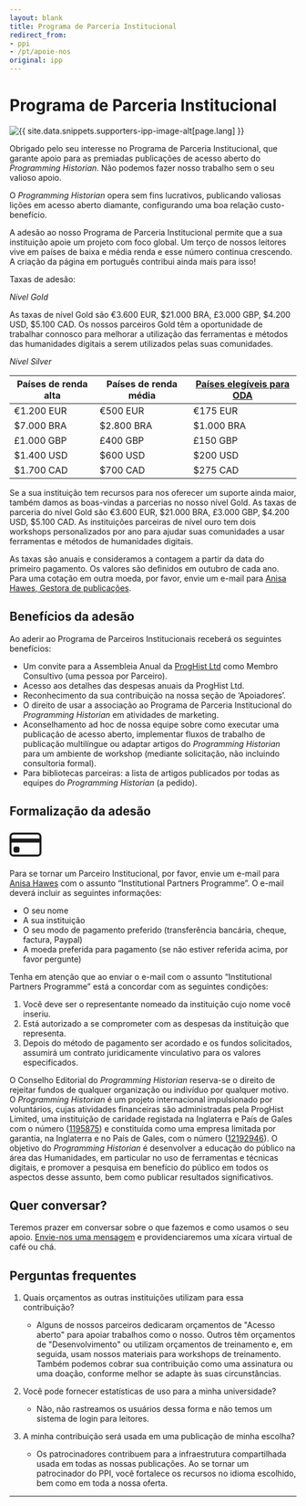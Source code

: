 ```yaml
---
layout: blank
title: Programa de Parceria Institucional
redirect_from:
- ppi
- /pt/apoie-nos
original: ipp
---
```


# Programa de Parceria Institucional

<img src="{{site.baseurl}}/images/supporters-ipp.png" class="garnish rounded float-left" alt="{{ site.data.snippets.supporters-ipp-image-alt[page.lang] }}"/>

Obrigado pelo seu interesse no Programa de Parceria Institucional, que garante apoio para as premiadas publicações de acesso aberto do _Programming Historian_. Não podemos fazer nosso trabalho sem o seu valioso apoio.

O _Programming Historian_ opera sem fins lucrativos, publicando valiosas lições em acesso aberto diamante, configurando uma boa relação custo-benefício.

A adesão ao nosso Programa de Parceria Institucional permite que a sua instituição apoie um projeto com foco global. Um terço de nossos leitores vive em países de baixa e média renda e esse número continua crescendo. A criação da página em português contribui ainda mais para isso!

Taxas de adesão:

_Nível Gold_

As taxas de nível Gold são €3.600 EUR, $21.000 BRA, £3.000 GBP, $4.200 USD, $5.100 CAD. Os nossos parceiros Gold têm a oportunidade de trabalhar connosco para melhorar a utilização das ferramentas e métodos das humanidades digitais a serem utilizados pelas suas comunidades.

_Nível Silver_

| Países de renda alta | Países de renda média | [Países elegíveis para ODA](http://www.oecd.org/dac/financing-sustainable-development/development-finance-standards/daclist.htm) |
|--|--|--|
| €1.200 EUR | €500 EUR | €175 EUR |
| $7.000 BRA | $2.800 BRA | $1.000 BRA |
| £1.000 GBP | £400 GBP | £150 GBP |
| $1.400 USD | $600 USD | $200 USD |
| $1.700 CAD | $700 CAD | $275 CAD |

Se a sua instituição tem recursos para nos oferecer um suporte ainda maior, também damos as boas-vindas a parcerias no nosso nível Gold. As taxas de parceria do nível Gold são €3.600 EUR, $21.000 BRA, £3.000 GBP, $4.200 USD, $5.100 CAD. As instituições parceiras de nível ouro tem dois workshops personalizados por ano para ajudar suas comunidades a usar ferramentas e métodos de humanidades digitais.

As taxas são anuais e consideramos a contagem a partir da data do primeiro pagamento. Os valores são definidos em outubro de cada ano. Para uma cotação em outra moeda, por favor, envie um e-mail para [Anisa Hawes, Gestora de publicações](mailto:admin@programminghistorian.org).

## Benefícios da adesão

Ao aderir ao Programa de Parceiros Institucionais receberá os seguintes benefícios:

-   Um convite para a Assembleia Anual da [ProgHist Ltd](https://beta.companieshouse.gov.uk/company/12192946) como Membro Consultivo (uma pessoa por Parceiro).
-   Acesso aos detalhes das despesas anuais da ProgHist Ltd.
-   Reconhecimento da sua contribuição na nossa seção de ‘Apoiadores’.
-   O direito de usar a associação ao Programa de Parceria Institucional do _Programming Historian_ em atividades de marketing.
-   Aconselhamento ad hoc de nossa equipe sobre como executar uma publicação de acesso aberto, implementar fluxos de trabalho de publicação multilíngue ou adaptar artigos do _Programming Historian_ para um ambiente de workshop (mediante solicitação, não incluindo consultoria formal).
-   Para bibliotecas parceiras: a lista de artigos publicados por todas as equipes do _Programming Historian_ (a pedido).

## Formalização da adesão

<div class="alert alert-info">
<div class="float-left">
	<svg width="4em" height="4em" viewBox="0 0 16 16" class="bi bi-credit-card" fill="currentColor" xmlns="http://www.w3.org/2000/svg">
  <path fill-rule="evenodd" d="M0 4a2 2 0 0 1 2-2h12a2 2 0 0 1 2 2v8a2 2 0 0 1-2 2H2a2 2 0 0 1-2-2V4zm2-1a1 1 0 0 0-1 1v1h14V4a1 1 0 0 0-1-1H2zm13 4H1v5a1 1 0 0 0 1 1h12a1 1 0 0 0 1-1V7z"/>
  <path d="M2 10a1 1 0 0 1 1-1h1a1 1 0 0 1 1 1v1a1 1 0 0 1-1 1H3a1 1 0 0 1-1-1v-1z"/>
</svg>
</div>
       
Para se tornar um Parceiro Institucional, por favor, envie um e-mail para <a href='mailto:admin@programminghistorian.org'>Anisa Hawes</a> com o assunto “Institutional Partners Programme”. O e-mail deverá incluir as seguintes informações:

<ul>
<li>O seu nome</li>
<li>A sua instituição</li>
<li>O seu modo de pagamento preferido (transferência bancária, cheque, factura, Paypal)</li>
<li>A moeda preferida para pagamento (se não estiver referida acima, por favor pergunte)</li>
</ul>

</div>

Tenha em atenção que ao enviar o e-mail com o assunto “Institutional Partners Programme” está a concordar com as seguintes condições:

1.  Você deve ser o representante nomeado da instituição cujo nome você inseriu.
2.  Está autorizado a se comprometer com as despesas da instituição que representa.
3.  Depois do método de pagamento ser acordado e os fundos solicitados, assumirá um contrato juridicamente vinculativo para os valores especificados.

O Conselho Editorial do _Programming Historian_ reserva-se o direito de rejeitar fundos de qualquer organização ou indivíduo por qualquer motivo. O _Programming Historian_ é um projeto internacional impulsionado por voluntários, cujas atividades financeiras são administradas pela ProgHist Limited, uma instituição de caridade registada na Inglaterra e País de Gales com o número ([1195875](https://register-of-charities.charitycommission.gov.uk/charity-search/-/charity-details/5181272/charity-overview)) e constituída como uma empresa limitada por garantia, na Inglaterra e no País de Gales, com o número ([12192946](https://find-and-update.company-information.service.gov.uk/company/12192946)).
O objetivo do _Programming Historian_ é desenvolver a educação do público na área das Humanidades, em particular no uso de ferramentas e técnicas digitais, e promover a pesquisa em benefício do público em todos os aspectos desse assunto, bem como publicar resultados significativos.

## Quer conversar?

Teremos prazer em conversar sobre o que fazemos e como usamos o seu apoio. [Envie-nos uma mensagem](mailto:admin@programminghistorian.org) e providenciaremos uma xícara virtual de café ou chá.

## Perguntas frequentes

1.  Quais orçamentos as outras instituições utilizam para essa contribuição?
       -   Alguns de nossos parceiros dedicaram orçamentos de "Acesso aberto" para apoiar trabalhos como o nosso. Outros têm orçamentos de "Desenvolvimento" ou utilizam orçamentos de treinamento e, em seguida, usam nossos materiais para workshops de treinamento. Também podemos cobrar sua contribuição como uma assinatura ou uma doação, conforme melhor se adapte às suas circunstâncias.
    
2.  Você pode fornecer estatísticas de uso para a minha universidade?
       -   Não, não rastreamos os usuários dessa forma e não temos um sistema de login para leitores.

3.  A minha contribuição será usada em uma publicação de minha escolha?
       -   Os patrocinadores contribuem para a infraestrutura compartilhada usada em todas as nossas publicações. Ao se tornar um patrocinador do PPI, você fortalece os recursos no idioma escolhido, bem como em toda a nossa oferta.

---

